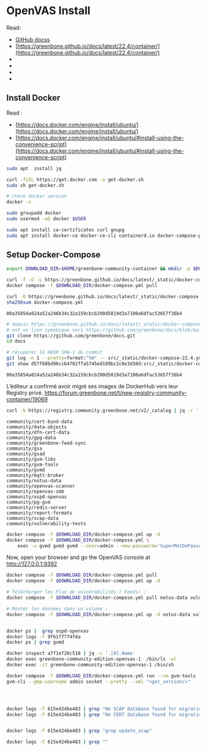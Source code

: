 
# OpenVAS Install

Read:
- [GitHub docss](https://github.com/greenbone/openvas-scanner?tab=readme-ov-file#docker-greenbone-community-containers)
- [https://greenbone.github.io/docs/latest/22.4/container/](https://greenbone.github.io/docs/latest/22.4/container/)
- []()
- []()
- []()
- []()



## Install Docker

Read :
- [https://docs.docker.com/engine/install/ubuntu/](https://docs.docker.com/engine/install/ubuntu/)
- [https://docs.docker.com/engine/install/ubuntu/#install-using-the-convenience-script](https://docs.docker.com/engine/install/ubuntu/#install-using-the-convenience-script) 

```bash
sudo apt  install jq

curl -fsSL https://get.docker.com -o get-docker.sh
sudo sh get-docker.sh

# check docker version
docker -v

sudo groupadd docker
sudo usermod -aG docker $USER

sudo apt install ca-certificates curl gnupg
sudo apt install docker-ce docker-ce-cli containerd.io docker-compose-plugin
```

## Setup Docker-Compose


```bash
export DOWNLOAD_DIR=$HOME/greenbone-community-container && mkdir -p $DOWNLOAD_DIR

curl -f -O -L https://greenbone.github.io/docs/latest/_static/docker-compose.yml --output-dir "$DOWNLOAD_DIR"
docker compose -f $DOWNLOAD_DIR/docker-compose.yml pull

curl -O https://greenbone.github.io/docs/latest/_static/docker-compose.yml
sha256sum docker-compose.yml
```
```console
00a35854a824a52a246b34c32a159cbcb200d5819d3a7100a6dfac53657f36b4
```



```bash
# depuis https://greenbone.github.io/docs/latest/_static/docker-compose.yml :
# est un lien symobique vers https://github.com/greenbone/docs/blob/main/src/_static/docker-compose-22.4.yml 
git clone https://github.com/greenbone/docs.git 
cd docs

# récupérer le HASH SHA-1 du commit
git log -n 1 --pretty=format:"%H" -- src/_static/docker-compose-22.4.yml
git show d57f68bd96cc64782ffa5745ed189bc2c0e3d38d:src/_static/docker-compose-22.4.yml | sha256sum
```

```console
00a35854a824a52a246b34c32a159cbcb200d5819d3a7100a6dfac53657f36b4
```

L’éditeur a confirmé avoir migré ses images de DockerHub vers leur Registry privé.
https://forum.greenbone.net/t/new-registry-community-container/19069

```bash
curl -k https://registry.community.greenbone.net/v2/_catalog | jq -r '.repositories[]' > images_list.txt
```

```console
community/cert-bund-data
community/data-objects
community/dfn-cert-data
community/gpg-data
community/greenbone-feed-sync
community/gsa
community/gsad
community/gvm-libs
community/gvm-tools
community/gvmd
community/mqtt-broker
community/notus-data
community/openvas-scanner
community/openvas-smb
community/ospd-openvas
community/pg-gvm
community/redis-server
community/report-formats
community/scap-data
community/vulnerability-tests
```


```bash
docker compose -f $DOWNLOAD_DIR/docker-compose.yml up -d
docker compose -f $DOWNLOAD_DIR/docker-compose.yml \
    exec -u gvmd gvmd gvmd --user=admin --new-password='SuperMotDePasse'
```

Now, open your browser and go the OpenVAS console at http://127.0.0.1:9392


```bash
docker compose -f $DOWNLOAD_DIR/docker-compose.yml pull
docker compose -f $DOWNLOAD_DIR/docker-compose.yml up -d

# Télécharger les Flux de vulnérabilités ( Feeds) :
docker compose -f $DOWNLOAD_DIR/docker-compose.yml pull notus-data vulnerability-tests scap-data dfn-cert-data cert-bund-data report-formats data-objects

# Montez les données dans un volume :
docker compose -f $DOWNLOAD_DIR/docker-compose.yml up -d notus-data vulnerability-tests scap-data dfn-cert-data cert-bund-data report-formats data-objects
```

```console

```

```bash
docker ps |  grep ospd-openvas
docker logs -f 9f61f7774fda
docker ps | grep gvmd

docker inspect a7f1e726c518 | jq -c '.[0].Name'
docker exec greenbone-community-edition-openvas-1  /bin/ls -al
docker exec -it greenbone-community-edition-openvas-1 /bin/sh

```


```bash
docker compose -f $DOWNLOAD_DIR/docker-compose.yml run --rm gvm-tools
gvm-cli --gmp-username admin socket --pretty --xml "<get_version/>"

```

```console

```

```bash

```

```console

```


```bash
docker logs -f 615e424be483 | grep "No SCAP database found for migration"
docker logs -f 615e424be483 | grep "No CERT database found for migration"
```

```console

```



```bash
docker logs -f 615e424be483 | grep "grep update_scap"

docker logs -f 615e424be483 | grep ""
```

```console

```


